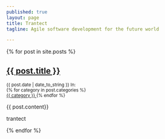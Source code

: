 ```yaml
---
published: true
layout: page
title: Trantect
tagline: Agile software development for the future world

---
```


{% for post in site.posts %}
## <a href="{{ BASE_PATH }}{{ post.url }}">{{ post.title }}</a>

<p>

  <small><span id="date">{{ post.date | date_to_string }}</span>
  In:  
  {% for category in post.categories %}   
  <a href="categories.html" class="category_link">
  {{ category }} 
  </a>
  {% endfor %}
  </small>
</p>
  



<p>
  {{ post.content}}
</p>

<p>
trantect
</p>
  {% endfor %}
